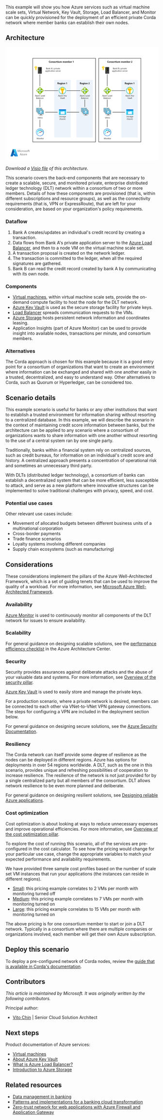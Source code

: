 This example will show you how Azure services such as virtual machine scale sets, Virtual Network, Key Vault, Storage, Load Balancer, and Monitor can be quickly provisioned for the deployment of an efficient private Corda network where member banks can establish their own nodes.

## Architecture

![Architecture diagram showing back-end components for a private enterprise blockchain network.](./media/architecture-decentralized-trust.png)

*Download a [Visio file](https://arch-center.azureedge.net/architecture-decentralized-trust.vsdx) of this architecture.*

This scenario covers the back-end components that are necessary to create a scalable, secure, and monitored private, enterprise distributed ledger technology (DLT) network within a consortium of two or more members. Details of how these components are provisioned (that is, within different subscriptions and resource groups), as well as the connectivity requirements (that is, VPN or ExpressRoute), that are left for your consideration, are based on your organization's policy requirements.

### Dataflow

1. Bank A creates/updates an individual's credit record by creating a transaction.
1. Data flows from Bank A's private application server to the [Azure Load Balancer](/azure/load-balancer/), and then to a node VM on the virtual machine scale set.
1. A transaction proposal is created on the network ledger.
1. The transaction is committed to the ledger, when all the required signatures are gathered.
1. Bank B can read the credit record created by bank A by communicating with its own node.

### Components

- [Virtual machines](https://azure.microsoft.com/services/virtual-machines), within virtual machine scale sets, provide the on-demand compute facility to host the node for the DLT network.
- [Azure Key Vault](https://azure.microsoft.com/services/key-vault/#product-overview) is used as the secure storage facility for private keys.
- [Load Balancer](https://azure.microsoft.com/services/load-balancer/#overview) spreads communication requests to the VMs.
- [Azure Storage](https://azure.microsoft.com/product-categories/storage) hosts persistent network information and coordinates leasing.
- Application Insights (part of Azure Monitor) can be used to provide insight into available nodes, transactions per minute, and consortium members.

### Alternatives

The Corda approach is chosen for this example because it is a good entry point for a consortium of organizations that want to create an environment where information can be exchanged and shared with one another easily in a trusted, decentralized, and easy to understand way. Other alternatives to Corda, such as Quorum or Hyperledger, can be considered too.

## Scenario details

This example scenario is useful for banks or any other institutions that want to establish a trusted environment for information sharing without resorting to a centralized database. In this example, we will describe the scenario in the context of maintaining credit score information between banks, but the architecture can be applied to any scenario where a consortium of organizations wants to share information with one another without resorting to the use of a central system ran by one single party.

Traditionally, banks within a financial system rely on centralized sources, such as credit bureaus, for information on an individual's credit score and history. A centralized approach presents a concentration of operational risk and sometimes an unnecessary third party.

With DLTs (distributed ledger technology), a consortium of banks can establish a decentralized system that can be more efficient, less susceptible to attack, and serve as a new platform where innovative structures can be implemented to solve traditional challenges with privacy, speed, and cost.

### Potential use cases

Other relevant use cases include:

- Movement of allocated budgets between different business units of a multinational corporation
- Cross-border payments
- Trade finance scenarios
- Loyalty systems involving different companies
- Supply chain ecosystems (such as manufacturing)

## Considerations

These considerations implement the pillars of the Azure Well-Architected Framework, which is a set of guiding tenets that can be used to improve the quality of a workload. For more information, see [Microsoft Azure Well-Architected Framework](/azure/architecture/framework).

### Availability

[Azure Monitor][monitor] is used to continuously monitor all components of the DLT network for issues to ensure availability. 

### Scalability

For general guidance on designing scalable solutions, see the [performance efficiency checklist][scalability] in the Azure Architecture Center.

### Security

Security provides assurances against deliberate attacks and the abuse of your valuable data and systems. For more information, see [Overview of the security pillar](/azure/architecture/framework/security/overview).

[Azure Key Vault][vault] is used to easily store and manage the private keys. 

For a production scenario, where a private network is desired, members can be connected to each other via VNet-to-VNet VPN gateway connections. The steps for configuring a VPN are included in the deployment section below.

For general guidance on designing secure solutions, see the [Azure Security Documentation][security].

### Resiliency

The Corda network can itself provide some degree of resilience as the nodes can be deployed in different regions. Azure has options for deployments in over 54 regions worldwide. A DLT, such as the one in this scenario, provides unique and refreshing possibilities of cooperation to increase resilience. The resilience of the network is not just provided for by a single centralized party but all members of the consortium. DLT allows network resilience to be even more planned and deliberate.

For general guidance on designing resilient solutions, see [Designing reliable Azure applications](/azure/architecture/framework/resiliency/app-design).

### Cost optimization

Cost optimization is about looking at ways to reduce unnecessary expenses and improve operational efficiencies. For more information, see [Overview of the cost optimization pillar](/azure/architecture/framework/cost/overview).

To explore the cost of running this scenario, all of the services are pre-configured in the cost calculator. To see how the pricing would change for your particular use case, change the appropriate variables to match your expected performance and availability requirements.

We have provided three sample cost profiles based on the number of scale set VM instances that run your applications (the instances can reside in different regions).

- [Small][small-pricing]: this pricing example correlates to 2 VMs per month with monitoring turned off
- [Medium][medium-pricing]: this pricing example correlates to 7 VMs per month with monitoring turned on
- [Large][large-pricing]: this pricing example correlates to 15 VMs per month with monitoring turned on

The above pricing is for one consortium member to start or join a DLT network. Typically in a consortium where there are multiple companies or organizations involved, each member will get their own Azure subscription.

## Deploy this scenario

To deploy a pre-configured network of Corda nodes, review the [guide that is available in Corda's documentation][corda].

## Contributors

*This article is maintained by Microsoft. It was originally written by the following contributors.*

Principal author:

* [Vito Chin](https://www.linkedin.com/in/vitochin) | Senior Cloud Solution Architect

## Next steps

Product documentation of Azure services:

- [Virtual machines](/azure/virtual-machines)
- [About Azure Key Vault](/azure/key-vault/general/overview)
- [What is Azure Load Balancer?](/azure/load-balancer/load-balancer-overview)
- [Introduction to Azure Storage](/azure/storage/common/storage-introduction)

## Related resources

- [Data management in banking](../../industries/finance/data-management-banking-overview.yml)
- [Patterns and implementations for a banking cloud transformation](../../example-scenario/banking/patterns-and-implementations.yml)
- [Zero-trust network for web applications with Azure Firewall and Application Gateway](../../example-scenario/gateway/application-gateway-before-azure-firewall.yml)

<!-- links -->
[small-pricing]: https://azure.com/e/4e429d721eb54adc9a1558fae3e67990
[medium-pricing]: https://azure.com/e/bb42cd77437744be8ed7064403bfe2ef
[large-pricing]: https://azure.com/e/e205b443de3e4adfadf4e09ffee30c56
[corda]: https://docs.r3.com/en/platform/corda/4.7/enterprise/network/azure-vm.html
[monitor]: /azure/monitoring-and-diagnostics/monitoring-overview-azure-monitor
[scalability]: /azure/architecture/framework/scalability/performance-efficiency
[security]: /azure/security
[vault]: https://azure.microsoft.com/services/key-vault
